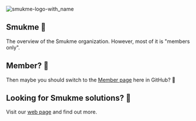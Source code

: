 ![smukme-logo-with_name](https://github.com/Smukme/.github/assets/22657429/aa6e3e07-884d-4bd7-b969-2303261378b7)
## Smukme 👋
The overview of the Smukme organization. However, most of it is "members only".

## Member? 🧙
Then maybe you should switch to the [Member page](https://github.com/Smukme?view_as=member) here in GitHub? :slightly_smiling_face:

## Looking for Smukme solutions? :eyes:
Visit our [web page](https://smukme.com/en/) and find out more.

